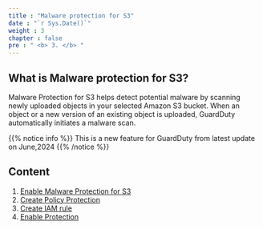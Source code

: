 ```yaml
---
title : "Malware protection for S3"
date : "`r Sys.Date()`"
weight : 3
chapter : false
pre : " <b> 3. </b> "
---
```


## What is Malware protection for S3?
Malware Protection for S3 helps detect potential malware by scanning newly uploaded objects in your selected Amazon S3 bucket. When an object or a new version of an existing object is uploaded, GuardDuty automatically initiates a malware scan.

{{% notice info %}}
This is a new feature for GuardDuty from latest update on June,2024
{{% /notice %}}

## Content

1. [Enable Malware Protection for S3](3.1-MalwareProtectionS3/)
2. [Create Policy Protection](3.2-CreatePolicyProtection/)
3. [Create IAM rule](3.3-CreateRoleProctection/)
4. [Enable Protection](3.4-EnableProtection/)

